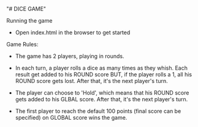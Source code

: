 "# DICE GAME" 

Running the game
- Open index.html in the browser to get started

Game Rules:

- The game has 2 players, playing in rounds.

- In each turn, a player rolls a dice as many times as they whish. Each result get added to his ROUND score BUT, if the player rolls a 1, all his ROUND score gets lost. After that, it's the next player's turn.

- The player can choose to 'Hold', which means that his ROUND score gets added to his GLBAL score. After that, it's the next player's turn.

- The first player to reach the default 100 points (final score can be specified) on GLOBAL score wins the game.
